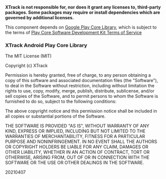 **XTrack is not responsible for, nor does it grant any licenses to, third-party packages. Some packages may require or install dependencies which are governed by additional licenses.**

This component depends on [Google Play Core Library](https://developer.android.com/guide/playcore), which is subject to the terms of [Play Core Software Development Kit Terms of Service](https://developer.android.com/guide/playcore/license)

### XTrack Android Play Core Library
The MIT License (MIT)

Copyright (c) XTrack

Permission is hereby granted, free of charge, to any person obtaining a copy of this software and associated documentation files (the "Software"), to deal in the Software without restriction, including without limitation the rights to use, copy, modify, merge, publish, distribute, sublicense, and/or sell copies of the Software, and to permit persons to whom the Software is furnished to do so, subject to the following conditions:

The above copyright notice and this permission notice shall be included in all copies or substantial portions of the Software.

THE SOFTWARE IS PROVIDED "AS IS", WITHOUT WARRANTY OF ANY KIND, EXPRESS OR IMPLIED, INCLUDING BUT NOT LIMITED TO THE WARRANTIES OF MERCHANTABILITY, FITNESS FOR A PARTICULAR PURPOSE AND NONINFRINGEMENT. IN NO EVENT SHALL THE AUTHORS OR COPYRIGHT HOLDERS BE LIABLE FOR ANY CLAIM, DAMAGES OR OTHER LIABILITY, WHETHER IN AN ACTION OF CONTRACT, TORT OR OTHERWISE, ARISING FROM, OUT OF OR IN CONNECTION WITH THE SOFTWARE OR THE USE OR OTHER DEALINGS IN THE SOFTWARE.

20210407